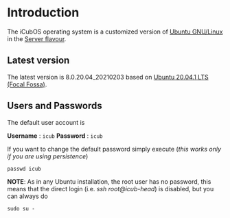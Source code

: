 # Introduction

The iCubOS operating system is a customized version of [Ubuntu GNU/Linux](https://ubuntu.com/server) in the [Server flavour](https://ubuntu.com/server).

## Latest version

The latest version is 8.0.20.04_20210203 based on [Ubuntu 20.04.1 LTS (Focal Fossa)](https://releases.ubuntu.com/focal).

## Users and Passwords

The default user account is

**Username** : `icub`
**Password** : `icub`

If you want to change the default password simply execute (*this works only if you are using persistence*)

`passwd icub`

**NOTE**: As in any Ubuntu installation, the root user has no password, this means that the direct login (i.e. *ssh root\@icub-head*) is disabled, but you can always do

`sudo su - `
